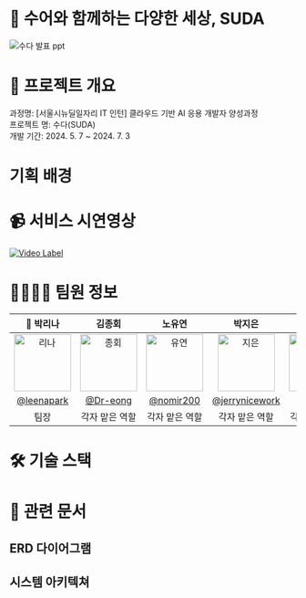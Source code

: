 # 🧏 수어와 함께하는 다양한 세상, SUDA

![수다 발표 ppt](https://github.com/luckybiki/suda_pub/assets/77850103/9a8df97d-c173-4bd7-9317-4262a7c710b7)

# 📢 프로젝트 개요

과정명: [서울시뉴딜일자리 IT 인턴] 클라우드 기반 AI 응용 개발자 양성과정 </br>
프로젝트 명: 수다(SUDA) </br>
개발 기간: 2024. 5. 7 ~ 2024. 7. 3</br>

# 기획 배경

# 📹 서비스 시연영상

[![Video Label](http://img.youtube.com/vi/FhA37Sw4j8w/0.jpg)](https://www.youtube.com/watch?v=FhA37Sw4j8w)

# 👨‍👩‍👦‍👦 팀원 정보

|                                                                 👑 박리나                                                                  |                                                                   김종회                                                                   |                                                                   노유연                                                                   |                                                                   박지은                                                                   |                                                                   최정원                                                                   |
| :----------------------------------------------------------------------------------------------------------------------------------------: | :----------------------------------------------------------------------------------------------------------------------------------------: | :----------------------------------------------------------------------------------------------------------------------------------------: | :----------------------------------------------------------------------------------------------------------------------------------------: | :----------------------------------------------------------------------------------------------------------------------------------------: |
| <img alt="리나" src="https://github.com/luckybiki/suda_pub/assets/77850103/f209bd3c-c418-46bc-b8cf-8f9864202fb3" height="100" width="100"> | <img alt="종회" src="https://github.com/luckybiki/suda_pub/assets/77850103/43495a85-abdc-4352-b69a-77f48960e77b" height="100" width="100"> | <img alt="유연" src="https://github.com/luckybiki/suda_pub/assets/77850103/39f0411e-599a-493b-824a-730eecba2cb2" height="100" width="100"> | <img alt="지은" src="https://github.com/luckybiki/suda_pub/assets/77850103/d0c11068-9c76-4082-9be8-33fcd1857dbc" height="100" width="100"> | <img alt="정원" src="https://github.com/luckybiki/suda_pub/assets/77850103/aa99c1ce-358b-4f68-922a-155ca511c0ef" height="100" width="100"> |
|                                                 [@leenapark](https://github.com/leenapark)                                                 |                                                   [@Dr-eong](https://github.com/Dr-eong)                                                   |                                                  [@nomir200](https://github.com/nomir200)                                                  |                                             [@jerrynicework](https://github.com/jerrynicework)                                             |                                                    [@jwc406](https://github.com/jwc406)                                                    |
|                                                                    팀장                                                                    |                                                               각자 맡은 역할                                                               |                                                               각자 맡은 역할                                                               |                                                               각자 맡은 역할                                                               |                                                               각자 맡은 역할                                                               |

# 🛠️ 기술 스택

# 📝 관련 문서

## ERD 다이어그램

## 시스템 아키텍쳐
